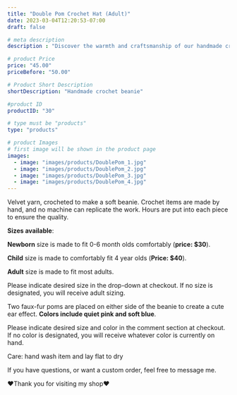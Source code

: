 ```yaml
---
title: "Double Pom Crochet Hat (Adult)"
date: 2023-03-04T12:20:53-07:00
draft: false

# meta description
description : "Discover the warmth and craftsmanship of our handmade crochet beanies. Each beanie is meticulously crafted from blanket yarn, creating a soft and cozy accessory. With hours of dedicated handiwork, our crochet items showcase unmatched quality and attention to detail. Experience the unique artistry that only handcrafted pieces can offer."

# product Price
price: "45.00"
priceBefore: "50.00"

# Product Short Description
shortDescription: "Handmade crochet beanie"

#product ID
productID: "30"

# type must be "products"
type: "products"

# product Images
# first image will be shown in the product page
images:
  - image: "images/products/DoublePom_1.jpg"
  - image: "images/products/DoublePom_2.jpg"
  - image: "images/products/DoublePom_3.jpg"
  - image: "images/products/DoublePom_4.jpg"
---
```


Velvet yarn, crocheted to make a soft beanie. Crochet items are made by hand, and no machine can replicate the work. Hours are put into each piece to ensure the quality. 

**Sizes available**:

**Newborn** size is made to fit 0-6 month olds comfortably (**price: $30**). 

**Child** size is made to comfortably fit 4 year olds (**Price: $40**). 

**Adult** size is made to fit most adults.

Please indicate desired size in the drop-down at checkout. If no size is designated, you will receive adult sizing.

Two faux-fur poms are placed on either side of the beanie to create a cute ear effect. **Colors include quiet pink and soft blue**. 

Please indicate desired size and color in the comment section at checkout. If no color is designated, you will receive whatever color is currently on hand.

Care: hand wash item and lay flat to dry

If you have questions, or want a custom order, feel free to message me.

❤Thank you for visiting my shop❤

